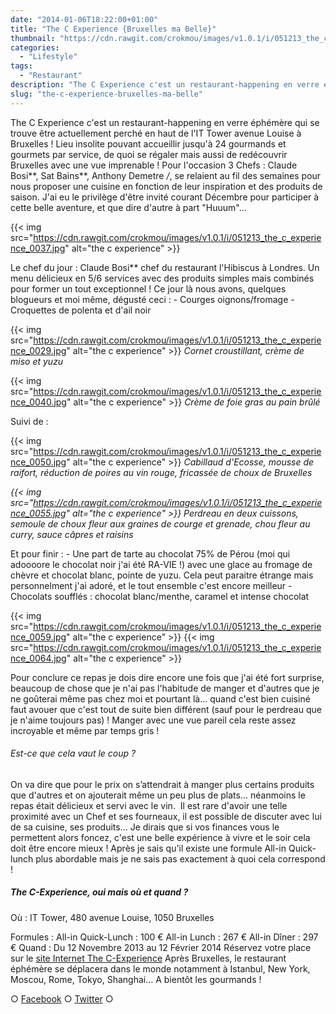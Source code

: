 ```yaml
---
date: "2014-01-06T18:22:00+01:00"
title: "The C Experience {Bruxelles ma Belle}"
thumbnail: "https://cdn.rawgit.com/crokmou/images/v1.0.1/i/051213_the_c_experience_0014.jpg"
categories:
  - "Lifestyle"
tags:
  - "Restaurant"
description: "The C Experience c'est un restaurant-happening en verre éphémère qui se trouve être actuellement perché en haut de l'IT Tower avenue Louise à Bruxelles !"
slug: "the-c-experience-bruxelles-ma-belle"
---
```


The C Experience c'est un restaurant-happening en verre éphémère qui se trouve être actuellement perché en haut de l'IT Tower avenue Louise à Bruxelles ! Lieu insolite pouvant accueillir jusqu'à 24 gourmands et gourmets par service, de quoi se régaler mais aussi de redécouvrir Bruxelles avec une vue imprenable ! Pour l'occasion 3 Chefs : Claude Bosi**, Sat Bains**, Anthony Demetre */*, se relaient au fil des semaines pour nous proposer une cuisine en fonction de leur inspiration et des produits de saison. J'ai eu le privilège d'être invité courant Décembre pour participer à cette belle aventure, et que dire d'autre à part "Huuum"...

{{< img src="https://cdn.rawgit.com/crokmou/images/v1.0.1/i/051213_the_c_experience_0037.jpg" alt="the c experience" >}}

Le chef du jour : Claude Bosi** chef du restaurant l'Hibiscus à Londres. Un menu délicieux en 5/6 services avec des produits simples mais combinés pour former un tout exceptionnel ! Ce jour là nous avons, quelques blogueurs et moi même, dégusté ceci : - Courges oignons/fromage - Croquettes de polenta et d'ail noir

{{< img src="https://cdn.rawgit.com/crokmou/images/v1.0.1/i/051213_the_c_experience_0029.jpg" alt="the c experience" >}} _Cornet croustillant, crème de miso et yuzu_

{{< img src="https://cdn.rawgit.com/crokmou/images/v1.0.1/i/051213_the_c_experience_0040.jpg" alt="the c experience" >}} _Crème de foie gras au pain brûlé_

Suivi de :

{{< img src="https://cdn.rawgit.com/crokmou/images/v1.0.1/i/051213_the_c_experience_0050.jpg" alt="the c experience" >}} _Cabillaud d'Ecosse, mousse de raifort, réduction de poires au vin rouge, fricassée de choux de Bruxelles_

_{{< img src="https://cdn.rawgit.com/crokmou/images/v1.0.1/i/051213_the_c_experience_0055.jpg" alt="the c experience" >}}_ _Perdreau en deux cuissons, semoule de choux fleur aux graines de courge et grenade, chou fleur au curry, sauce câpres et raisins_

Et pour finir : - Une part de tarte au chocolat 75% de Pérou (moi qui adoooore le chocolat noir j'ai été RA-VIE !) avec une glace au fromage de chèvre et chocolat blanc, pointe de yuzu. Cela peut paraitre étrange mais personnelment j'ai adoré, et le tout ensemble c'est encore meilleur - Chocolats soufflés : chocolat blanc/menthe, caramel et intense chocolat

{{< img src="https://cdn.rawgit.com/crokmou/images/v1.0.1/i/051213_the_c_experience_0059.jpg" alt="the c experience" >}} {{< img src="https://cdn.rawgit.com/crokmou/images/v1.0.1/i/051213_the_c_experience_0064.jpg" alt="the c experience" >}}

Pour conclure ce repas je dois dire encore une fois que j'ai été fort surprise, beaucoup de chose que je n'ai pas l'habitude de manger et d'autres que je ne goûterai même pas chez moi et pourtant là... quand c'est bien cuisiné faut avouer que c'est tout de suite bien différent (sauf pour le perdreau que je n'aime toujours pas) ! Manger avec une vue pareil cela reste assez incroyable et même par temps gris !

###### Est-ce que cela vaut le coup ?

On va dire que pour le prix on s’attendrait à manger plus certains produits que d'autres et on ajouterait même un peu plus de plats... néanmoins le repas était délicieux et servi avec le vin.  Il est rare d'avoir une telle proximité avec un Chef et ses fourneaux, il est possible de discuter avec lui de sa cuisine, ses produits... Je dirais que si vos finances vous le permettent alors foncez, c'est une belle expérience à vivre et le soir cela doit être encore mieux ! Après je sais qu'il existe une formule All-in Quick-lunch plus abordable mais je ne sais pas exactement à quoi cela correspond !

##### The C-Experience, oui mais où et quand ?

Où : IT Tower, 480 avenue Louise, 1050 Bruxelles

Formules : All-in Quick-Lunch : 100 € All-in Lunch : 267 € All-in Dîner : 297 € Quand : Du 12 Novembre 2013 au 12 Février 2014 Réservez votre place sur le [site Internet The C-Experience](http://www.the-c-experience.com/the-c-experience-restaurant-happening-ephemere-exclusif/) Après Bruxelles, le restaurant éphémère se déplacera dans le monde notamment à Istanbul, New York, Moscou, Rome, Tokyo, Shanghai… A bientôt les gourmands !

○ [Facebook](https://www.facebook.com/crokmou.blog) ○ [Twitter](https://twitter.com/Crokmou) ○
